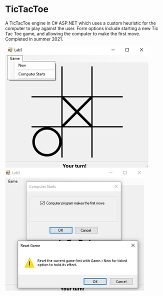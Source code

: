 # TicTacToe
A TicTacToe engine in  C# ASP.NET which uses a custom heuristic for the computer to play against the user. Form options include starting a new Tic Tac Toe game, and allowing the computer to make the first move. Completed in summer 2021.

![This is an image](./yourturn.png)
![This is an image](./dialogs.png)
